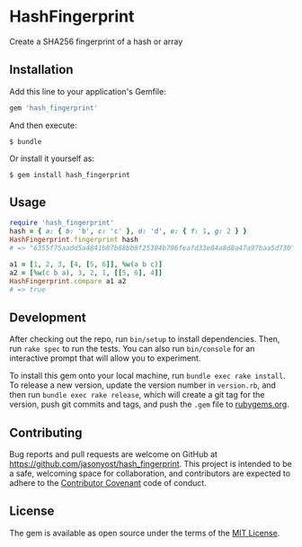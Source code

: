 # HashFingerprint

Create a SHA256 fingerprint of a hash or array

## Installation

Add this line to your application's Gemfile:

```ruby
gem 'hash_fingerprint'
```

And then execute:

```
$ bundle
```

Or install it yourself as:

```
$ gem install hash_fingerprint
```

## Usage

```ruby
require 'hash_fingerprint'
hash = { a: { b: 'b', c: 'c' }, d: 'd', e: { f: 1, g: 2 } }
HashFingerprint.fingerprint hash
# => "6355f75aadd5a4841b87b88bb8f25304b706feafd33e84a8d8a47a97baa5d730"

a1 = [1, 2, 3, [4, [5, 6]], %w(a b c)]
a2 = [%w(c b a), 3, 2, 1, [[5, 6], 4]]
HashFingerprint.compare a1 a2
# => true
```

## Development

After checking out the repo, run `bin/setup` to install dependencies. Then, run `rake spec` to run the tests. You can also run `bin/console` for an interactive prompt that will allow you to experiment.

To install this gem onto your local machine, run `bundle exec rake install`. To release a new version, update the version number in `version.rb`, and then run `bundle exec rake release`, which will create a git tag for the version, push git commits and tags, and push the `.gem` file to [rubygems.org](https://rubygems.org).

## Contributing

Bug reports and pull requests are welcome on GitHub at <https://github.com/jasonyost/hash_fingerprint>. This project is intended to be a safe, welcoming space for collaboration, and contributors are expected to adhere to the [Contributor Covenant](http://contributor-covenant.org) code of conduct.

## License

The gem is available as open source under the terms of the [MIT License](http://opensource.org/licenses/MIT).
